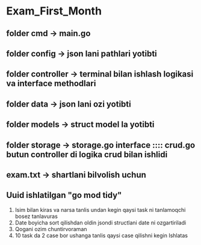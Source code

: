 # Exam_First_Month
 folder cmd -> main.go 
  --------------------------------------------------------------------------------------------------
 folder config -> json lani pathlari yotibti
  --------------------------------------------------------------------------------------------------
 folder controller -> terminal bilan ishlash logikasi va interface methodlari 
  --------------------------------------------------------------------------------------------------
 folder data -> json lani  ozi yotibti
  --------------------------------------------------------------------------------------------------
 folder models -> struct model la yotibti
  --------------------------------------------------------------------------------------------------
 folder storage -> storage.go interface :::: crud.go butun controller di logika crud bilan ishlidi
  --------------------------------------------------------------------------------------------------
 exam.txt -> shartlani bilvolish uchun
  --------------------------------------------------------------------------------------------------
 Uuid ishlatilgan "go mod tidy"
 --------------------------------------------------------------------------------------------------
 1. Isim bilan kiras va narsa tanlis undan kegin qaysi task ni tanlamoqchi bosez tanlavuras
 2. Date boyicha sort qilishdan oldin jsondi structlani date ni ozgartiriladi
 3. Qogani ozim chuntirvoraman 
 4. 10 task da 2 case bor ushanga tanlis qaysi case qilishni kegin Ishlatas
